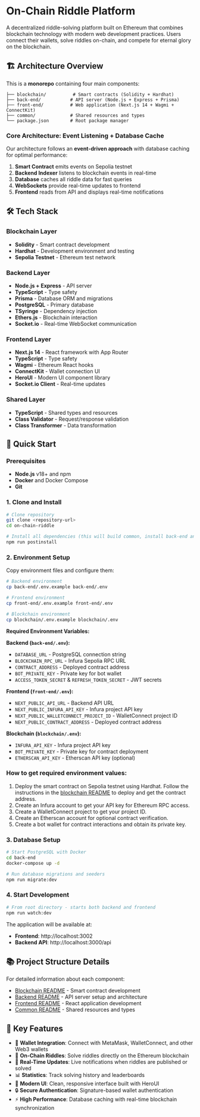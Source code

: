# On-Chain Riddle Platform

A decentralized riddle-solving platform built on Ethereum that combines blockchain technology with modern web development practices. Users connect their wallets, solve riddles on-chain, and compete for eternal glory on the blockchain.

## 🏗️ Architecture Overview

This is a **monorepo** containing four main components:

```
├── blockchain/          # Smart contracts (Solidity + Hardhat)
├── back-end/           # API server (Node.js + Express + Prisma)
├── front-end/          # Web application (Next.js 14 + Wagmi + ConnectKit)
├── common/             # Shared resources and types
└── package.json        # Root package manager
```

### Core Architecture: Event Listening + Database Cache

Our architecture follows an **event-driven approach** with database caching for optimal performance:

1. **Smart Contract** emits events on Sepolia testnet
2. **Backend Indexer** listens to blockchain events in real-time
3. **Database** caches all riddle data for fast queries
4. **WebSockets** provide real-time updates to frontend
5. **Frontend** reads from API and displays real-time notifications


## 🛠️ Tech Stack

### Blockchain Layer
- **Solidity** - Smart contract development
- **Hardhat** - Development environment and testing
- **Sepolia Testnet** - Ethereum test network

### Backend Layer
- **Node.js + Express** - API server
- **TypeScript** - Type safety
- **Prisma** - Database ORM and migrations
- **PostgreSQL** - Primary database
- **TSyringe** - Dependency injection
- **Ethers.js** - Blockchain interaction
- **Socket.io** - Real-time WebSocket communication

### Frontend Layer
- **Next.js 14** - React framework with App Router
- **TypeScript** - Type safety
- **Wagmi** - Ethereum React hooks
- **ConnectKit** - Wallet connection UI
- **HeroUI** - Modern UI component library
- **Socket.io Client** - Real-time updates

### Shared Layer
- **TypeScript** - Shared types and resources
- **Class Validator** - Request/response validation
- **Class Transformer** - Data transformation

## 🚀 Quick Start

### Prerequisites

- **Node.js** v18+ and npm
- **Docker** and Docker Compose
- **Git**

### 1. Clone and Install

```bash
# Clone repository
git clone <repository-url>
cd on-chain-riddle

# Install all dependencies (this will build common, install back-end and front-end)
npm run postinstall
```

### 2. Environment Setup

Copy environment files and configure them:

```bash
# Backend environment
cp back-end/.env.example back-end/.env

# Frontend environment  
cp front-end/.env.example front-end/.env

# Blockchain environment
cp blockchain/.env.example blockchain/.env
```

**Required Environment Variables:**

**Backend (`back-end/.env`):**
- `DATABASE_URL` - PostgreSQL connection string
- `BLOCKCHAIN_RPC_URL` - Infura Sepolia RPC URL
- `CONTRACT_ADDRESS` - Deployed contract address
- `BOT_PRIVATE_KEY` - Private key for bot wallet
- `ACCESS_TOKEN_SECRET` & `REFRESH_TOKEN_SECRET` - JWT secrets

**Frontend (`front-end/.env`):**
- `NEXT_PUBLIC_API_URL` - Backend API URL
- `NEXT_PUBLIC_INFURA_API_KEY` - Infura project API key
- `NEXT_PUBLIC_WALLETCONNECT_PROJECT_ID` - WalletConnect project ID
- `NEXT_PUBLIC_CONTRACT_ADDRESS` - Deployed contract address

**Blockchain (`blockchain/.env`):**
- `INFURA_API_KEY` - Infura project API key
- `BOT_PRIVATE_KEY` - Private key for contract deployment
- `ETHERSCAN_API_KEY` - Etherscan API key (optional)

### How to get required environment values:

1. Deploy the smart contract on Sepolia testnet using Hardhat. Follow the instructions in the [blockchain README](./blockchain/README.md) to deploy and get the contract address.
2. Create an Infura account to get your API key for Ethereum RPC access.
3. Create a WalletConnect project to get your project ID.
4. Create an Etherscan account for optional contract verification.
5. Create a bot wallet for contract interactions and obtain its private key.


### 3. Database Setup

```bash
# Start PostgreSQL with Docker
cd back-end
docker-compose up -d

# Run database migrations and seeders
npm run migrate:dev
```

### 4. Start Development

```bash
# From root directory - starts both backend and frontend
npm run watch:dev
```

The application will be available at:
- **Frontend**: http://localhost:3002
- **Backend API**: http://localhost:3000/api

## 📚 Project Structure Details

For detailed information about each component:
- [Blockchain README](./blockchain/README.md) - Smart contract development
- [Backend README](./back-end/README.md) - API server setup and architecture  
- [Frontend README](./front-end/README.md) - React application development
- [Common README](./common/README.md) - Shared resources and types

## 🎯 Key Features

- 🔗 **Wallet Integration**: Connect with MetaMask, WalletConnect, and other Web3 wallets
- 🧩 **On-Chain Riddles**: Solve riddles directly on the Ethereum blockchain
- 🚀 **Real-Time Updates**: Live notifications when riddles are published or solved
- 📊 **Statistics**: Track solving history and leaderboards
- 🎨 **Modern UI**: Clean, responsive interface built with HeroUI
- 🔒 **Secure Authentication**: Signature-based wallet authentication
- ⚡ **High Performance**: Database caching with real-time blockchain synchronization
